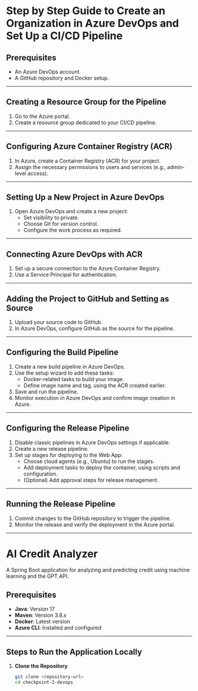 # Step by Step Guide to Create an Organization in Azure DevOps and Set Up a CI/CD Pipeline

## Prerequisites
- An Azure DevOps account.
- A GitHub repository and Docker setup.

---

## Creating a Resource Group for the Pipeline
1. Go to the Azure portal.
2. Create a resource group dedicated to your CI/CD pipeline.

---

## Configuring Azure Container Registry (ACR)
1. In Azure, create a Container Registry (ACR) for your project.
2. Assign the necessary permissions to users and services (e.g., admin-level access).

---

## Setting Up a New Project in Azure DevOps
1. Open Azure DevOps and create a new project:
   - Set visibility to private.
   - Choose Git for version control.
   - Configure the work process as required.

---

## Connecting Azure DevOps with ACR
1. Set up a secure connection to the Azure Container Registry.
2. Use a Service Principal for authentication.

---

## Adding the Project to GitHub and Setting as Source
1. Upload your source code to GitHub.
2. In Azure DevOps, configure GitHub as the source for the pipeline.

---

## Configuring the Build Pipeline
1. Create a new build pipeline in Azure DevOps.
2. Use the setup wizard to add these tasks:
   - Docker-related tasks to build your image.
   - Define image name and tag, using the ACR created earlier.
3. Save and run the pipeline.
4. Monitor execution in Azure DevOps and confirm image creation in Azure.

---

## Configuring the Release Pipeline
1. Disable classic pipelines in Azure DevOps settings if applicable.
2. Create a new release pipeline.
3. Set up stages for deploying to the Web App:
   - Choose cloud agents (e.g., Ubuntu) to run the stages.
   - Add deployment tasks to deploy the container, using scripts and configuration.
   - (Optional) Add approval steps for release management.

---

## Running the Release Pipeline
1. Commit changes to the GitHub repository to trigger the pipeline.
2. Monitor the release and verify the deployment in the Azure portal.

---

# AI Credit Analyzer
A Spring Boot application for analyzing and predicting credit using machine learning and the GPT API.

## Prerequisites
- **Java**: Version 17
- **Maven**: Version 3.8.x
- **Docker**: Latest version
- **Azure CLI**: Installed and configured

---

## Steps to Run the Application Locally
1. **Clone the Repository**
   ```bash
   git clone <repository-url>
   cd checkpoint-2-devops
